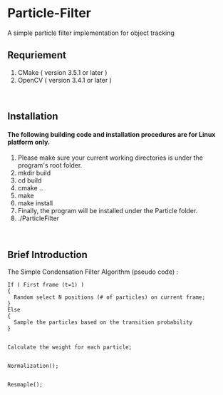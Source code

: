 # Particle-Filter
A simple particle filter implementation for object tracking
<br />   
  
## Requriement
1. CMake ( version 3.5.1 or later )  
2. OpenCV ( version 3.4.1 or later ) 
<br /> 

## Installation
#### The following building code and installation procedures are for Linux platform only.  
1. Please make sure your current working directories is under the program's root folder.
2. mkdir build
3. cd build
4. cmake ..
5. make
6. make install
7. Finally, the program will be installed under the Particle folder.
8. ./ParticleFilter
<br /> 

## Brief Introduction
The Simple Condensation Filter Algorithm (pseudo code) :  

```
If ( First frame (t=1) ) 
{
  Random select N positions (# of particles) on current frame;
}
Else
{
  Sample the particles based on the transition probability
}


Calculate the weight for each particle;


Normalization();


Resmaple();
```





